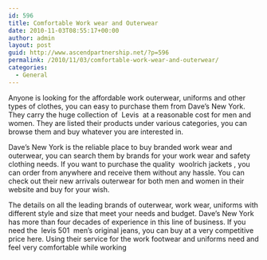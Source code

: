 ```yaml
---
id: 596
title: Comfortable Work wear and Outerwear
date: 2010-11-03T08:55:17+00:00
author: admin
layout: post
guid: http://www.ascendpartnership.net/?p=596
permalink: /2010/11/03/comfortable-work-wear-and-outerwear/
categories:
  - General
---
```

Anyone is looking for the affordable work outerwear, uniforms and other types of clothes, you can easy to purchase them from Dave&#8217;s New York. They carry the huge collection of &nbsp;Levis&nbsp; at a reasonable cost for men and women. They are listed their products under various categories, you can browse them and buy whatever you are interested in.

Dave&#8217;s New York is the reliable place to buy branded work wear and outerwear, you can search them by brands for your work wear and safety clothing needs. If you want to purchase the quality &nbsp;woolrich jackets&nbsp;, you can order from anywhere and receive them without any hassle. You can check out their new arrivals outerwear for both men and women in their website and buy for your wish.

The details on all the leading brands of outerwear, work wear, uniforms with different style and size that meet your needs and budget. Dave&#8217;s New York has more than four decades of experience in this line of business. If you need the &nbsp;levis 501&nbsp; men&#8217;s original jeans, you can buy at a very competitive price here. Using their service for the work footwear and uniforms need and feel very comfortable while working